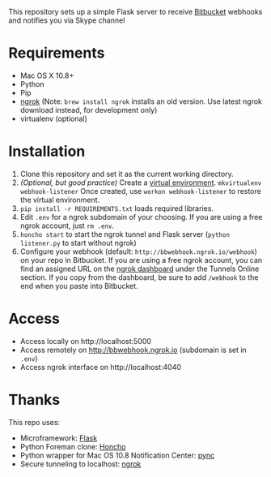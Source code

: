 This repository sets up a simple Flask server to receive [Bitbucket](https://bitbucket.com) webhooks and notifies you via Skype channel

# Requirements

- Mac OS X 10.8+
- Python
- Pip
- [ngrok](https://ngrok.com/) (Note: `brew install ngrok` installs an old version. Use latest ngrok download instead, for development only)
- virtualenv (optional)

# Installation

1. Clone this repository and set it as the current working directory.
2. *(Optional, but good practice)* Create a [virtual environment](http://docs.python-guide.org/en/latest/dev/virtualenvs/). `mkvirtualenv webhook-listener` Once created, use `workon webhook-listener` to restore the virtual environment.
3. `pip install -r REQUIREMENTS.txt` loads required libraries.
4. Edit `.env` for a ngrok subdomain of your choosing. If you are using a free ngrok account, just `rm .env`.
5. `honcho start` to start the ngrok tunnel and Flask server (`python listener.py` to start without ngrok)
6. Configure your webhook (default: `http://bbwebhook.ngrok.io/webhook`) on your repo in Bitbucket. If you are using a free ngrok account, you can find an assigned URL on the [ngrok dashboard](https://dashboard.ngrok.com/) under the Tunnels Online section. If you copy from the dashboard, be sure to add `/webhook` to the end when you paste into Bitbucket.

# Access

- Access locally on http://localhost:5000
- Access remotely on http://bbwebhook.ngrok.io (subdomain is set in `.env`)
- Access ngrok interface on http://localhost:4040

# Thanks

This repo uses:

- Microframework: [Flask](http://flask.pocoo.org/)
- Python Foreman clone: [Honcho](https://github.com/nickstenning/honcho)
- Python wrapper for Mac OS 10.8 Notification Center: [pync](https://github.com/setem/pync/)
- Secure tunneling to localhost: [ngrok](https://ngrok.com/)
